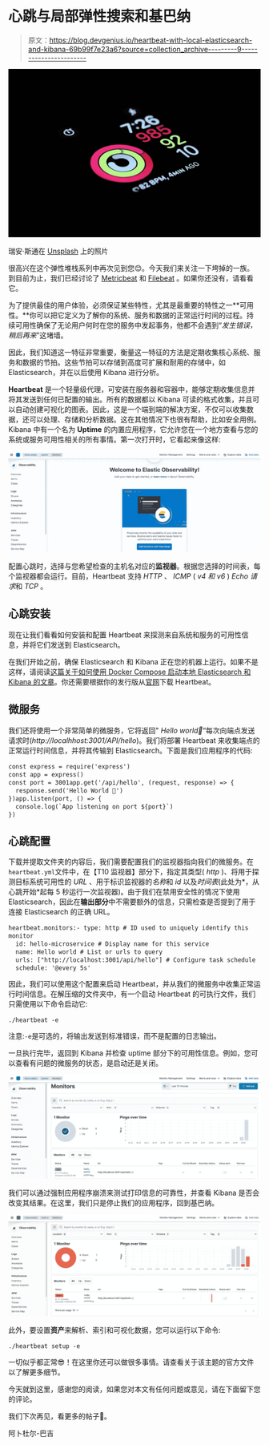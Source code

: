 # 心跳与局部弹性搜索和基巴纳

> 原文：<https://blog.devgenius.io/heartbeat-with-local-elasticsearch-and-kibana-69b99f7e23a6?source=collection_archive---------9----------------------->

![](img/e263b1274161245a66e6940ca1948549.png)

瑞安·斯通在 [Unsplash](https://unsplash.com/s/photos/heartbeat?utm_source=unsplash&utm_medium=referral&utm_content=creditCopyText) 上的照片

很高兴在这个弹性堆栈系列中再次见到您😊。今天我们来关注一下垮掉的一族。到目前为止，我们已经讨论了 [Metricbeat](/metricbeat-with-local-elasticsearch-and-kibana-c330c902e473) 和 [Filebeat](https://medium.com/@mhdabdel151/ship-logs-to-local-elasticsearch-using-filebeat-36e7fe1bff83) 。如果你还没有，请看看它。

为了提供最佳的用户体验，必须保证某些特性，尤其是最重要的特性之一**可用性。**你可以把它定义为了解你的系统、服务和数据的正常运行时间的过程。持续可用性确保了无论用户何时在您的服务中发起事务，他都不会遇到“*发生错误，稍后再来*”这堵墙。

因此，我们知道这一特征非常重要，衡量这一特征的方法是定期收集核心系统、服务和数据的节拍。这些节拍可以存储到高度可扩展和耐用的存储中，如 Elasticsearch，并在以后使用 Kibana 进行分析。

**Heartbeat** 是一个轻量级代理，可安装在服务器和容器中，能够定期收集信息并将其发送到任何已配置的输出。所有的数据都以 Kibana 可读的格式收集，并且可以自动创建可视化的图表。因此，这是一个端到端的解决方案，不仅可以收集数据，还可以处理、存储和分析数据。这在其他情况下也很有帮助，比如安全用例。Kibana 中有一个名为 **Uptime** 的内置应用程序，它允许您在一个地方查看与您的系统或服务可用性相关的所有事情。第一次打开时，它看起来像这样:

![](img/5cf98a1869034f3a5d23ba5cfa8b461d.png)

配置心跳时，选择与您希望检查的主机名对应的**监视器**。根据您选择的时间表，每个监视器都会运行。目前，Heartbeat 支持 *HTTP* 、 *ICMP* ( *v4 和 v6* ) *Echo 请求*和 *TCP* 。

## 心跳安装

现在让我们看看如何安装和配置 Heartbeat 来探测来自系统和服务的可用性信息，并将它们发送到 Elasticsearch。

在我们开始之前，确保 Elasticsearch 和 Kibana 正在您的机器上运行。如果不是这样，请阅读[这篇关于如何使用 Docker Compose 启动本地 Elasticsearch 和 Kibana 的文章](https://medium.com/@mhdabdel151/elasticsearch-and-kibana-installation-using-docker-compose-886c4823495e)。你还需要根据你的发行版从[官网](https://www.elastic.co/downloads/beats/heartbeat)下载 Heartbeat。

## 微服务

我们还将使用一个非常简单的微服务，它将返回" *Hello world👋*“每次向端点发送请求时(*http://localhhost:3001/API/hello*)。我们将部署 Heartbeat 来收集端点的正常运行时间信息，并将其传输到 Elasticsearch。下面是我们应用程序的代码:

```
const express = require('express')
const app = express()
const port = 3001app.get('/api/hello', (request, response) => {
  response.send('Hello World 👋')
})app.listen(port, () => {
  console.log(`App listening on port ${port}`)
})
```

## 心跳配置

下载并提取文件夹的内容后，我们需要配置我们的监视器指向我们的微服务。在`heartbeat.yml`文件中，在【T10 监视器】部分下，指定其类型( *http* )、将用于探测目标系统可用性的 *URL* 、用于标识监视器的*名称*和 *id* 以及*时间表*(此处为*，从心跳开始*起每 5 秒运行一次监视器)。由于我们在禁用安全性的情况下使用 Elasticsearch，因此在**输出部分**中不需要额外的信息，只需检查是否提到了用于连接 Elasticsearch 的正确 URL。

```
heartbeat.monitors:- type: http # ID used to uniquely identify this monitor
  id: hello-microservice # Display name for this service
  name: Hello world # List or urls to query
  urls: ["http://localhost:3001/api/hello"] # Configure task schedule
  schedule: '@every 5s'
```

因此，我们可以使用这个配置来启动 Heartbeat，并从我们的微服务中收集正常运行时间信息。在解压缩的文件夹中，有一个启动 Heartbeat 的可执行文件，我们只需使用以下命令启动它:

```
./heartbeat -e
```

注意:`-e`是可选的，将输出发送到标准错误，而不是配置的日志输出。

一旦执行完毕，返回到 Kibana 并检查 uptime 部分下的可用性信息。例如，您可以查看有问题的微服务的状态，是启动还是关闭。

![](img/a950a24ae47a49a912affd9ee5246e96.png)

我们可以通过强制应用程序崩溃来测试打印信息的可靠性，并查看 Kibana 是否会改变其结果。在这里，我们只是停止我们的应用程序，回到基巴纳。

![](img/10873541364fa2aab3379d88ee410a0d.png)

此外，要设置**资产**来解析、索引和可视化数据，您可以运行以下命令:

```
./heartbeat setup -e
```

一切似乎都正常😎！在这里你还可以做很多事情。请查看关于该主题的官方文件以了解更多细节。

今天就到这里，感谢您的阅读，如果您对本文有任何问题或意见，请在下面留下您的评论。

我们下次再见，看更多的帖子🚀。

阿卜杜尔-巴吉
